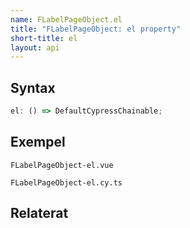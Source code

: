```yaml
---
name: FLabelPageObject.el
title: "FLabelPageObject: el property"
short-title: el
layout: api
---
```


## Syntax

```ts nocompile nolint
el: () => DefaultCypressChainable;
```

## Exempel

```import static
FLabelPageObject-el.vue
```

```import
FLabelPageObject-el.cy.ts
```

## Relaterat
